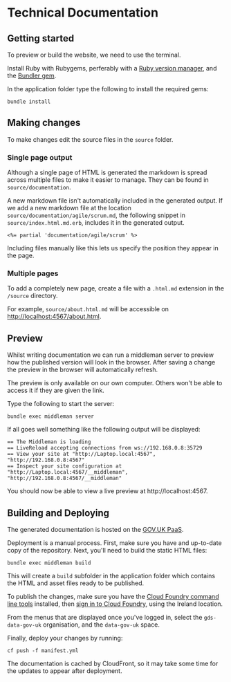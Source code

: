 # Technical Documentation

## Getting started

To preview or build the website, we need to use the terminal.

Install Ruby with Rubygems, perferably with a [Ruby version manager][rvm],
and the [Bundler gem][bundler].

In the application folder type the following to install the required gems:

```
bundle install
```

## Making changes

To make changes edit the source files in the `source` folder.

### Single page output

Although a single page of HTML is generated the markdown is spread across
multiple files to make it easier to manage. They can be found in
`source/documentation`.

A new markdown file isn't automatically included in the generated output. If we
add a new markdown file at the location `source/documentation/agile/scrum.md`,
the following snippet in `source/index.html.md.erb`, includes it in the
generated output.

```
<%= partial 'documentation/agile/scrum' %>
```

Including files manually like this lets us specify the position they appear in
the page.

### Multiple pages

To add a completely new page, create a file with a `.html.md` extension in the `/source` directory.

For example, `source/about.html.md` will be accessible on <http://localhost:4567/about.html>.

## Preview

Whilst writing documentation we can run a middleman server to preview how the
published version will look in the browser. After saving a change the preview in
the browser will automatically refresh.

The preview is only available on our own computer. Others won't be able to
access it if they are given the link.

Type the following to start the server:

```
bundle exec middleman server
```

If all goes well something like the following output will be displayed:

```
== The Middleman is loading
== LiveReload accepting connections from ws://192.168.0.8:35729
== View your site at "http://Laptop.local:4567", "http://192.168.0.8:4567"
== Inspect your site configuration at "http://Laptop.local:4567/__middleman", "http://192.168.0.8:4567/__middleman"
```

You should now be able to view a live preview at http://localhost:4567.

## Building and Deploying

The generated documentation is hosted on the [GOV.UK PaaS][paas].

Deployment is a manual process. First, make sure you have and up-to-date copy
of the repository. Next, you'll need to build the static HTML files:

```
bundle exec middleman build
```

This will create a `build` subfolder in the application folder which contains
the HTML and asset files ready to be published.

To publish the changes, make sure you have the [Cloud Foundry command line
tools][cf-cli] installed, then [sign in to Cloud Foundry][paas-signin], using
the Ireland location.

From the menus that are displayed once you've logged in, select the
`gds-data-gov-uk` organisation, and the `data-gov-uk` space.

Finally, deploy your changes by running:

`cf push -f manifest.yml`

The documentation is cached by CloudFront, so it may take some time for the
updates to appear after deployment.

[rvm]: https://www.ruby-lang.org/en/documentation/installation/#managers
[bundler]: http://bundler.io/
[paas]: https://www.cloud.service.gov.uk/
[cf-cli]: https://docs.cloud.service.gov.uk/get_started.html#set-up-the-cloud-foundry-command-line
[paas-signin]: https://docs.cloud.service.gov.uk/get_started.html#sign-in-to-cloud-foundry
